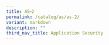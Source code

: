 ```yaml
---
title: AS᠆2
permalink: /catalog/as/as-2/
variant: markdown
description: ""
third_nav_title: Application Security
---
```

